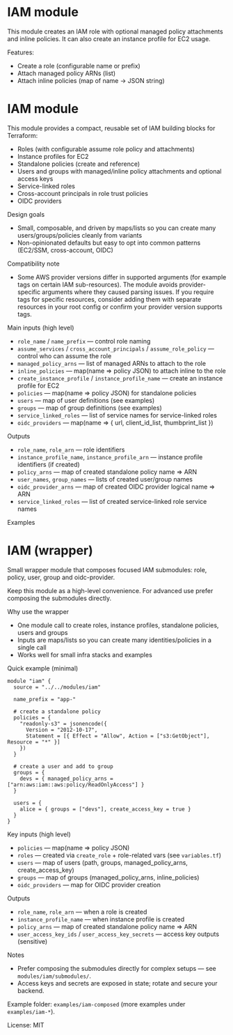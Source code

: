 # IAM module

This module creates an IAM role with optional managed policy attachments and inline policies. It can also create an instance profile for EC2 usage.

Features:
- Create a role (configurable name or prefix)
- Attach managed policy ARNs (list)
- Attach inline policies (map of name -> JSON string)
# IAM module

This module provides a compact, reusable set of IAM building blocks for Terraform:

- Roles (with configurable assume role policy and attachments)
- Instance profiles for EC2
- Standalone policies (create and reference)
- Users and groups with managed/inline policy attachments and optional access keys
- Service-linked roles
- Cross-account principals in role trust policies
- OIDC providers

Design goals
- Small, composable, and driven by maps/lists so you can create many users/groups/policies cleanly from variants
- Non-opinionated defaults but easy to opt into common patterns (EC2/SSM, cross-account, OIDC)

Compatibility note
- Some AWS provider versions differ in supported arguments (for example tags on certain IAM sub-resources). The module avoids provider-specific arguments where they caused parsing issues. If you require tags for specific resources, consider adding them with separate resources in your root config or confirm your provider version supports tags.

Main inputs (high level)
- `role_name` / `name_prefix` — control role naming
- `assume_services` / `cross_account_principals` / `assume_role_policy` — control who can assume the role
- `managed_policy_arns` — list of managed ARNs to attach to the role
- `inline_policies` — map(name => policy JSON) to attach inline to the role
- `create_instance_profile` / `instance_profile_name` — create an instance profile for EC2
- `policies` — map(name => policy JSON) for standalone policies
- `users` — map of user definitions (see examples)
- `groups` — map of group definitions (see examples)
- `service_linked_roles` — list of service names for service-linked roles
- `oidc_providers` — map(name => { url, client_id_list, thumbprint_list })

Outputs
- `role_name`, `role_arn` — role identifiers
- `instance_profile_name`, `instance_profile_arn` — instance profile identifiers (if created)
- `policy_arns` — map of created standalone policy name => ARN
- `user_names`, `group_names` — lists of created user/group names
- `oidc_provider_arns` — map of created OIDC provider logical name => ARN
- `service_linked_roles` — list of created service-linked role service names

Examples
# IAM (wrapper)

Small wrapper module that composes focused IAM submodules: role, policy, user, group and oidc-provider.

Keep this module as a high-level convenience. For advanced use prefer composing the submodules directly.

Why use the wrapper
- One module call to create roles, instance profiles, standalone policies, users and groups
- Inputs are maps/lists so you can create many identities/policies in a single call
- Works well for small infra stacks and examples

Quick example (minimal)
```hcl
module "iam" {
  source = "../../modules/iam"

  name_prefix = "app-"

  # create a standalone policy
  policies = {
    "readonly-s3" = jsonencode({
      Version = "2012-10-17",
      Statement = [{ Effect = "Allow", Action = ["s3:GetObject"], Resource = "*" }]
    })
  }

  # create a user and add to group
  groups = {
    devs = { managed_policy_arns = ["arn:aws:iam::aws:policy/ReadOnlyAccess"] }
  }

  users = {
    alice = { groups = ["devs"], create_access_key = true }
  }
}
```

Key inputs (high level)
- `policies` — map(name => policy JSON)
- `roles` — created via `create_role` + role-related vars (see `variables.tf`)
- `users` — map of users (path, groups, managed_policy_arns, create_access_key)
- `groups` — map of groups (managed_policy_arns, inline_policies)
- `oidc_providers` — map for OIDC provider creation

Outputs
- `role_name`, `role_arn` — when a role is created
- `instance_profile_name` — when instance profile is created
- `policy_arns` — map of created standalone policy name => ARN
- `user_access_key_ids` / `user_access_key_secrets` — access key outputs (sensitive)

Notes
- Prefer composing the submodules directly for complex setups — see `modules/iam/submodules/`.
- Access keys and secrets are exposed in state; rotate and secure your backend.

Example folder: `examples/iam-composed` (more examples under `examples/iam-*`).

License: MIT
